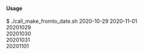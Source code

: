#### Usage
$ ./call_make_fromto_date.sh 2020-10-29 2020-11-01  
20201029  
20201030  
20201031  
20201101  
